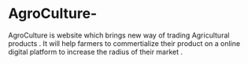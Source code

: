 # AgroCulture-
AgroCulture is website which brings new way of trading Agricultural products . It will help farmers to commertialize their product on a online digital platform to increase the radius of their market .
  
 
